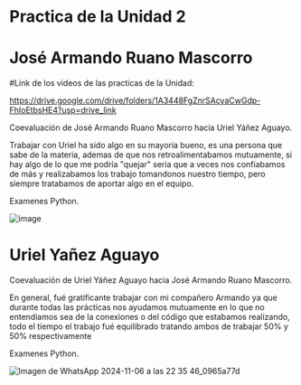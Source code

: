 # Practica de la Unidad 2
# José Armando Ruano Mascorro

#Link de los videos de las practicas de la Unidad:

https://drive.google.com/drive/folders/1A3448FgZnrSAcyaCwGdp-FhIoEtbsHE4?usp=drive_link

Coevaluación de José Armando Ruano Mascorro hacia Uriel Yáñez Aguayo.

Trabajar con Uriel ha sido algo en su mayoria bueno, es una persona que sabe de la materia, ademas de que nos retroalimentabamos mutuamente, si hay algo de lo que me podría "quejar" seria que a veces nos confiabamos de más y realizabamos los trabajo tomandonos nuestro tiempo, pero siempre tratabamos de aportar algo en el equipo.

Examenes Python.

![image](https://github.com/user-attachments/assets/f345c4d5-1fd6-47a5-be62-5a13e7e84e51)


# Uriel Yañez Aguayo

Coevaluación de Uriel Yáñez Aguayo hacia José Armando Ruano Mascorro.

En general, fué gratificante trabajar con mi compañero Armando ya que durante todas las prácticas nos ayudamos mutuamente en lo que no entendiamos sea de la conexiones o del código que estabamos realizando, todo el tiempo el trabajo fué equilibrado tratando ambos de trabajar 50% y 50% respectivamente

Examenes Python.

![Imagen de WhatsApp 2024-11-06 a las 22 35 46_0965a77d](https://github.com/user-attachments/assets/72a7303c-8a35-4071-a1e3-171d4c9c0b63)



